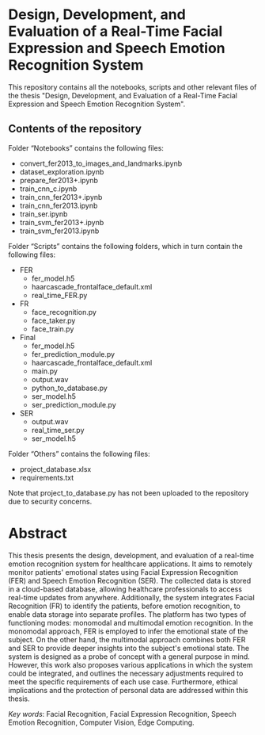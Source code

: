 # Design, Development, and Evaluation of a Real-Time Facial Expression and Speech Emotion Recognition System
This repository contains all the notebooks, scripts and other relevant files of the thesis "Design, Development, and Evaluation of a Real-Time Facial Expression and Speech Emotion Recognition System".

## Contents of the repository
Folder “Notebooks” contains the following files:
  -	convert_fer2013_to_images_and_landmarks.ipynb
  -	dataset_exploration.ipynb
  -	prepare_fer2013+.ipynb
  -	train_cnn_c.ipynb
  -	train_cnn_fer2013+.ipynb
  -	train_cnn_fer2013.ipynb
  -	train_ser.ipynb
  -	train_svm_fer2013+.ipynb
  -	train_svm_fer2013.ipynb

Folder “Scripts” contains the following folders, which in turn contain the following files:
  *	FER
    -	fer_model.h5
    -	haarcascade_frontalface_default.xml
    -	real_time_FER.py
  *	FR
    -	face_recognition.py
    -	face_taker.py
    -	face_train.py	
  *	Final
    -	fer_model.h5
    -	fer_prediction_module.py
    -	haarcascade_frontalface_default.xml
    -	main.py
    -	output.wav
    -	python_to_database.py
    -	ser_model.h5
    -	ser_prediction_module.py
  *	SER
    -	output.wav
    -	real_time_ser.py
    - ser_model.h5

Folder “Others” contains the following files:
  * project_database.xlsx
  * requirements.txt

Note that project_to_database.py has not been uploaded to the repository due to security concerns.

# Abstract
This thesis presents the design, development, and evaluation of a real-time emotion recognition system for healthcare applications. It aims to remotely monitor patients' emotional states using Facial Expression Recognition (FER) and Speech Emotion Recognition (SER). The collected data is stored in a cloud-based database, allowing healthcare professionals to access real-time updates from anywhere. Additionally, the system integrates Facial Recognition (FR) to identify the patients, before emotion recognition, to enable data storage into separate profiles.
The platform has two types of functioning modes: monomodal and multimodal emotion recognition. In the monomodal approach, FER is employed to infer the emotional state of the subject. On the other hand, the multimodal approach combines both FER and SER to provide deeper insights into the subject's emotional state.
The system is designed as a probe of concept with a general purpose in mind. However, this work also proposes various applications in which the system could be integrated, and outlines the necessary adjustments required to meet the specific requirements of each use case. 
Furthermore, ethical implications and the protection of personal data are addressed within this thesis.

*Key words*: Facial Recognition, Facial Expression Recognition, Speech Emotion Recognition, Computer Vision, Edge Computing.
